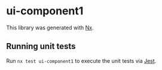 # ui-component1

This library was generated with [Nx](https://nx.dev).

## Running unit tests

Run `nx test ui-component1` to execute the unit tests via [Jest](https://jestjs.io).
